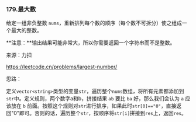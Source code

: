 ### 179.最大数

给定一组非负整数 `nums`，重新排列每个数的顺序（每个数不可拆分）使之组成一个最大的整数。

**注意：**输出结果可能非常大，所以你需要返回一个字符串而不是整数。

来源：力扣

https://leetcode.cn/problems/largest-number/



思路：

​			定义`vector<string>`类型的变量`str`，遍历整个`nums`数组，将所有元素都添加到`str`中。定义规则，两个数字a和b，拼接结果 `ab` 要比 `ba` 好，那么我们会认为 `a` 应该放在 `b` 前面。按照这个规则对`str`进行排序，如果此时`str[0]=="0"`，直接返回"0"即可。否则的话，遍历整个`str`，按顺序将`str[i]`拼接到`res`上，返回`res`。